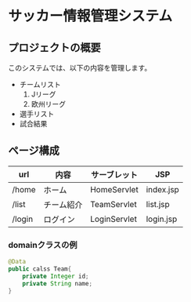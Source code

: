 # サッカー情報管理システム
## プロジェクトの概要
このシステムでは、以下の内容を管理します。
- チームリスト
    1. Jリーグ
    1. 欧州リーグ
- 選手リスト
- 試合結果

## ページ構成
| url | 内容 | サーブレット | JSP |
| --- | --- | --- | --- |
| /home | ホーム | HomeServlet | index.jsp |
| /list | チーム紹介 | TeamServlet | list.jsp |
| /login | ログイン | LoginServlet | login.jsp |

### domainクラスの例
```java
@Data
public calss Team{
    private Integer id;
    private String name;
}
```

